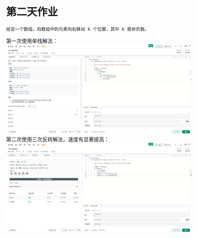 ﻿# 第二天作业
    给定一个数组，将数组中的元素向右移动 k 个位置，其中 k 是非负数。

    
第一次使用单栈解法：
![image](https://github.com/jasonlbx13/7days_algorithm/blob/master/homework_0212/pic/1.jpg)
第二次使用三次反转解法，速度有显著提高：
![image](https://github.com/jasonlbx13/7days_algorithm/blob/master/homework_0212/pic/2.jpg)



